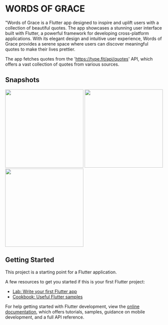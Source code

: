 # WORDS OF GRACE 
"Words of Grace is a Flutter app designed to inspire and uplift users with a collection of beautiful quotes. The app showcases a stunning user interface built with Flutter, a powerful framework for developing cross-platform applications. With its elegant design and intuitive user experience, Words of Grace provides a serene space where users can discover meaningful quotes to make their lives prettier.

The app fetches quotes from the 'https://type.fit/api/quotes' API, which offers a vast collection of quotes from various sources.

## Snapshots

<img width="250" alt="" src="https://github.com/Gunjaan/wordsofgrace/assets/74871887/39780bb2-cd19-4f9d-acc3-900bee0929a7">

<img width="250" alt="" src="https://github.com/Gunjaan/wordsofgrace/assets/74871887/dadeece5-8a32-4ee5-b9da-0a4acdbe65b0">

<img width="250" alt="" src="https://github.com/Gunjaan/wordsofgrace/assets/74871887/d0fe17cf-a1b3-403c-af0d-a3372c857a2f">

<br>

## Getting Started

This project is a starting point for a Flutter application.

A few resources to get you started if this is your first Flutter project:

- [Lab: Write your first Flutter app](https://docs.flutter.dev/get-started/codelab)
- [Cookbook: Useful Flutter samples](https://docs.flutter.dev/cookbook)

For help getting started with Flutter development, view the
[online documentation](https://docs.flutter.dev/), which offers tutorials,
samples, guidance on mobile development, and a full API reference.

